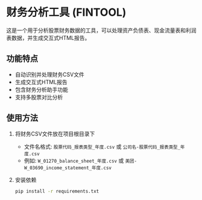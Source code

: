 # 财务分析工具 (FINTOOL)

这是一个用于分析股票财务数据的工具，可以处理资产负债表、现金流量表和利润表数据，并生成交互式HTML报告。

## 功能特点

- 自动识别并处理财务CSV文件
- 生成交互式HTML报告
- 包含财务分析助手功能
- 支持多股票对比分析

## 使用方法

1. 将财务CSV文件放在项目根目录下
   - 文件名格式: `股票代码_报表类型_年度.csv` 或 `公司名-股票代码_报表类型_年度.csv`
   - 例如: `W_01270_balance_sheet_年度.csv` 或 `美团-W_03690_income_statement_年度.csv`

2. 安装依赖
   ```bash
   pip install -r requirements.txt
